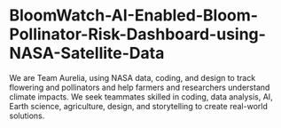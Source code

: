 # BloomWatch-AI-Enabled-Bloom-Pollinator-Risk-Dashboard-using-NASA-Satellite-Data
We are Team Aurelia, using NASA data, coding, and design to track flowering and pollinators and help farmers and researchers understand climate impacts. We seek teammates skilled in coding, data analysis, AI, Earth science, agriculture, design, and storytelling to create real-world solutions.
